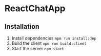# ReactChatApp

## Installation

1. Install dependencies `npm run install:dep`
2. Build the client `npm run build:client`
3. Start the server `npm start`

